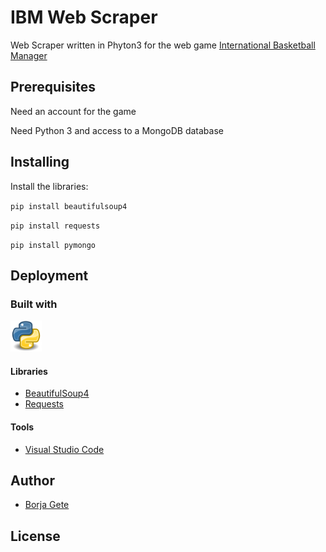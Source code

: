 # IBM Web Scraper
Web Scraper written in Phyton3 for the web game [International Basketball Manager](http://es.ibasketmanager.com)

## Prerequisites
Need an account for the game

Need Python 3 and access to a MongoDB database

## Installing

Install the libraries:

`pip install beautifulsoup4`

`pip install requests`

`pip install pymongo`

## Deployment
### Built with
<a href="https://www.python.org/"><img src="https://raw.githubusercontent.com/BorjaG90/media/master/img/logos/python.png" width=50 alt="Python3"></a>

#### Libraries
* [BeautifulSoup4](https://www.crummy.com/software/BeautifulSoup/)
* [Requests](http://docs.python-requests.org/en/master/)

#### Tools
* [Visual Studio Code](https://code.visualstudio.com/)

## Author
* [Borja Gete](https://github.com/BorjaG90)

## License
